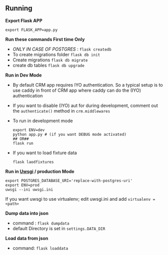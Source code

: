 ## Running

**Export Flask APP**

```
export FLASK_APP=app.py
```

**Run these commands First time Only**
- *ONLY IN CASE OF POSTGRES* : ```flask createdb```
- To create migrations folder ```flask db init```
- Create migrations ```flask db migrate```
- create db tables ```flask db upgrade```


**Run in Dev Mode**

- By default CRM app requires IYO authentication. So a typical setup is to use caddy
in front of CRM app where caddy can do the (IYO) authentication
- If you want to disable (IYO) aut for during development, comment out the ```authenticate()``` method
in ```crm.middlewares```

- To run in development mode
    ```
    export ENV=dev
    python app.py # (if you want DEBUG mode activated)
    ## OR##
    flask run
    ```
- If you want to load fixture data
    ```
    flask laodfixtures
    ```

**Run in [Uwsgi](https://uwsgi-docs.readthedocs.io/en/latest/) / production Mode**
```
export POSTGRES_DATABASE_URI='replace-with-postgres-uri'
export ENV=prod
uwsgi --ini uwsgi.ini
```
If you want uwsgi to use virtualenv; edit uwsgi.ini and add ```virtualenv = <path>```

**Dump data into json**
- command : ```flask dumpdata```
- default Directory is set in ```settings.DATA_DIR```


**Load data from json**
- command: ```flask loaddata```




